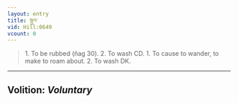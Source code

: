 ```yaml
---
layout: entry
title: སྙུལ་
vid: Hill:0649
vcount: 0
---
```

> 1\. To be rubbed (ñag 30)\. 2\. To wash CD\. 1\. To cause to wander, to make to roam about\. 2\. To wash DK\.

---
Volition: _Voluntary_
---


